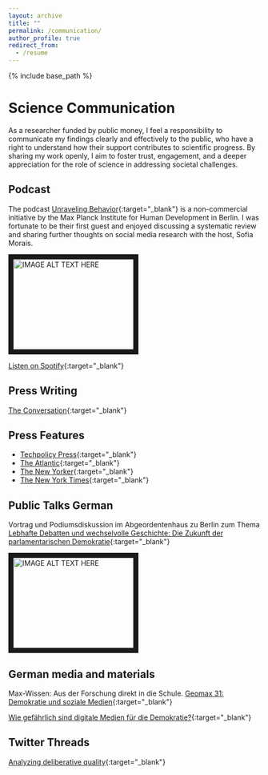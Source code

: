 ```yaml
---
layout: archive
title: ""
permalink: /communication/
author_profile: true
redirect_from:
  - /resume
---
```


{% include base_path %}


# Science Communication

As a researcher funded by public money, I feel a responsibility to communicate my findings clearly and effectively to the public, who have a right to understand how their support contributes to scientific progress. By sharing my work openly, I aim to foster trust, engagement, and a deeper appreciation for the role of science in addressing societal challenges.

## Podcast

The podcast [Unraveling Behavior](https://www.mpib-berlin.mpg.de/unravelingbehavior){:target="_blank"} is a non-commercial initiative by the Max Planck Institute for Human Development in Berlin. I was fortunate to be their first guest and enjoyed discussing a systematic review and sharing further thoughts on social media research with the host, Sofia Morais.

<a href="https://www.youtube.com/watch?v=6N5w3Ve7yxQ
" target="_blank"><img src="https://img.youtube.com/vi/6N5w3Ve7yxQ/0.jpg" 
 alt="IMAGE ALT TEXT HERE" width="240" height="180" border="10"                   
/></a>

[Listen on Spotify](https://open.spotify.com/episode/18OR7yoM8TEY5dyV4DL5Zb?si=jmYigQqgSi2LJ1xDJ2fnYg&nd=1&dlsi=dbbe8a83fe4940bc){:target="_blank"}

## Press Writing

[The Conversation](https://theconversation.com/is-the-global-decline-in-democracy-linked-to-social-media-we-combed-through-the-evidence-to-find-out-193841){:target="_blank"}

## Press Features

* [Techpolicy Press](https://www.techpolicy.press/cause-for-concern-on-role-of-digital-media-in-decline-of-democracy/){:target="_blank"}
* [The Atlantic](https://www.theatlantic.com/magazine/archive/2022/05/social-media-democracy-trust-babel/629369/?utm_source=newsletter&utm_medium=email&utm_campaign=atlantic-daily-newsletter&utm_content=20220411&utm_term=The+Atlantic+Daily){:target="_blank"}
* [The New Yorker](https://www.newyorker.com/culture/annals-of-inquiry/we-know-less-about-social-media-than-we-think){:target="_blank"}
* [The New York Times](https://www.nytimes.com/2022/06/15/opinion/social-media-polarization-democracy.html){:target="_blank"}

## Public Talks German

Vortrag und Podiumsdiskussion im Abgeordentenhaus zu Berlin zum Thema [Lebhafte Debatten und wechselvolle Geschichte: Die Zukunft der parlamentarischen Demokratie](https://www.parlament-berlin.de/das-haus/veranstaltungen/lebhafte-debatten-und-wechselvolle-geschichte){:target="_blank"}

<a href="[https://www.youtube.com/watch?v=6N5w3Ve7yxQ](https://www.youtube.com/watch?v=BsrB5Kg_HVo&t=2s)
" target="_blank"><img src="https://img.youtube.com/vi/BsrB5Kg_HVo/0.jpg" 
 alt="IMAGE ALT TEXT HERE" width="240" height="180" border="10"                   
/></a>

## German media and materials

Max-Wissen: Aus der Forschung direkt in die Schule. [Geomax 31: Demokratie und soziale Medien](https://www.max-wissen.de/max-hefte/geomax-31-demokratie-und-social-media/){:target="_blank"}

[Wie gefährlich sind digitale Medien für die Demokratie?](https://lfoswald.github.io/files/Essay_Oswald.pdf){:target="_blank"}

## Twitter Threads

[Analyzing deliberative quality](https://x.com/LisaFOswaldo/status/1524428414844907521){:target="_blank"}



